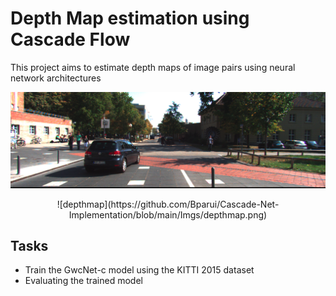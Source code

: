# Depth Map estimation using Cascade Flow
This project aims to estimate depth maps of image pairs using neural network architectures

![input](https://github.com/Bparui/Cascade-Net-Implementation/blob/main/Imgs/input.png)

<p align="center">
![depthmap](https://github.com/Bparui/Cascade-Net-Implementation/blob/main/Imgs/depthmap.png)
</p>

## Tasks
* Train the GwcNet-c model using the KITTI 2015 dataset
* Evaluating the trained model
